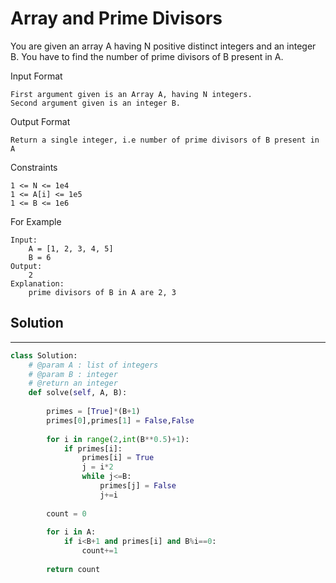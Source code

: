 <h1>Array and Prime Divisors</h1>

<p>
You are given an array A having N positive distinct integers and an integer B.
You have to find the number of prime divisors of B present in A.

Input Format

    First argument given is an Array A, having N integers.
    Second argument given is an integer B. 
Output Format

    Return a single integer, i.e number of prime divisors of B present in A
Constraints

    1 <= N <= 1e4
    1 <= A[i] <= 1e5
    1 <= B <= 1e6
For Example

    Input:
        A = [1, 2, 3, 4, 5]
        B = 6
    Output:
        2
    Explanation:
        prime divisors of B in A are 2, 3
</p>

<h2>Solution</h2>

***

```python
class Solution:
    # @param A : list of integers
    # @param B : integer
    # @return an integer
    def solve(self, A, B):
        
        primes = [True]*(B+1)
        primes[0],primes[1] = False,False
        
        for i in range(2,int(B**0.5)+1):
            if primes[i]:
                primes[i] = True
                j = i*2
                while j<=B:
                    primes[j] = False
                    j+=i
        
        count = 0
        
        for i in A:
            if i<B+1 and primes[i] and B%i==0:
                count+=1
                
        return count
```